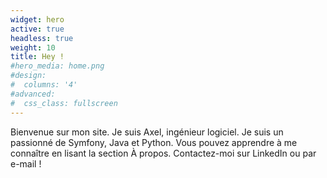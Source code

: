 ```yaml
---
widget: hero
active: true
headless: true
weight: 10
title: Hey !
#hero_media: home.png
#design:
#  columns: '4'
#advanced:
#  css_class: fullscreen
---
```


Bienvenue sur mon site. 
Je suis Axel, ingénieur logiciel. Je suis un passionné de Symfony, Java et Python. Vous pouvez apprendre à me connaître en lisant la section À propos. Contactez-moi sur LinkedIn ou par e-mail !
